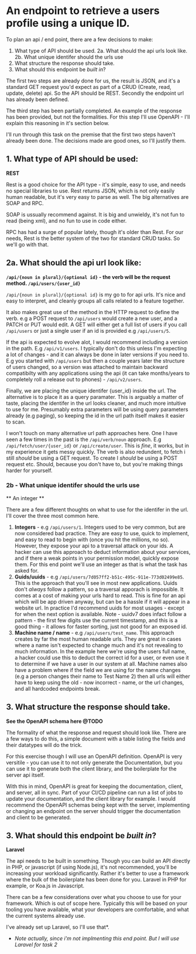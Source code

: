 # An endpoint to retrieve a users profile using a unique ID.

To plan an api / end point, there are a few decisions to make:

1. What type of API should be used.
2a. What should the api urls look like.
2b. What unique identifer should the urls use
3. What structure the response should take. 
4. What should this endpoint be *built in*?

The first two steps are already done for us, the result is JSON, and it's a standard GET request you'd expect as part of a CRUD (Create, read, update, delete) api. So the API should be REST. Secondly the endpoint url has already been defined.

The third step has been partially completed. An example of the response has been provided, but not the formalities. For this step I'll use OpenAPI - I'll explain this reasoning in it's section below.

I'll run through this task on the premise that the first two steps haven't already been done. The decisions made are good ones, so I'll justify them.

## 1. What type of API should be used:
**REST**

Rest is a good choice for the API type - it's simple, easy to use, and needs no special libraries to use. Rest returns JSON, which is not only easily human readable, but it's very easy to parse as well. The big alternatives are SOAP and RPC.  

SOAP is ussually recommend against. It is big and unwieldy, it's not fun to read (being xml), and no fun to use in code either.

RPC has had a surge of popular lately, though it's older than Rest. For our needs, Rest is the better system of the two for standard CRUD tasks. So we'll go with that.

## 2a. What should the api url look like:  
**`/api/{noun in plural}/{optional id}` - the verb will be the request method. `/api/users/{user_id}`**

`/api/{noun in plural}/{optional id}` is my go to for api urls. It's nice and easy to interpret, and cleanly groups all calls related to a feature together. 

It also makes great use of the method in the HTTP request to define the verb. e.g a POST request to `/api/users` would create a new user, and a PATCH or PUT would edit. A GET will either get a full list of users if you call `/api/users` or just a single user if an id is provided e.g `/api/users/5`.

If the api is expected to evolve alot, I would recommend including a version in the path. E.g `/api/v1/users`. I typically don't do this unless I'm expecting a lot of changes - and it can always be done in later versions if you need to. E.g you started with `/api/users` but then a couple years later the structure of users changed, so a version was attached to maintain backward compatibilty with any applications using the api (it can take months/years to completely roll a release out to phones) - `/api/v2/users`.  

Finally, we are placing the unique identifer {user_id} inside the url. The alternative is to place it as a query paramater. This is arguably a matter of taste, placing the identifer in the url looks cleaner, and much more intuitive to use for me. Presumably extra parameters will be using query parameters already (e.g paging), so keeping the id in the url path itself makes it easier to scan.

I won't touch on many alternative url path approaches here. One I have seen a few times in the past is the `/api/verb/noun` approach. E.g `/api/fetch/user/{user_id}` or `/api/create/user`. This is *fine*, it works, but in my experience it gets messy quickly. The verb is also redundent, to fetch i still *should* be using a GET request. To create I *should* be using a POST request etc. Should, because you don't have to, but you're making things harder for yourself.

### 2b - What unique identifer should the urls use
** An integer **

There are a few different thoughts on what to use for the identifer in the url. I'll cover the three most common here.

1. **Integers** - e.g `/api/users/1`. Integers used to be very common, but are now considered bad practice. They are easy to use, quick to implement, and easy to read to begin with (once you hit the millions, no so). However, they expose your api to a traversal attack on your ids. A hacker can use this approach to deduct information about your services, and if there a weak points in your permission model, quickly expose them. For this end point we'll use an integer as that is what the task has asked for.
2. **Guids/uuids** - e.g `/api/users/7d057ff2-b51c-495c-911e-773d02499e85`. This is the approach that you'll see in most new applications. Uuids don't *always* follow a pattern, so a traversal apporach is impossible. It comes at a cost of making your urls hard to read. This is fine for an api which will be app driven anyway, but can be a hassle if it will appear in a website url. In practice I'd recommend uuids for most usages - except for when the next option is available.
Note - uuidv7 does infact follow a pattern - the first few digits use the current timestamp, and this is a good thing - it allows for faster sorting, just not good for an exposed id.   
3. **Machine name / name** - e.g `/api/users/test_name`. This approach creates by far the most human readable urls. They are great in cases where a name isn't expected to change much and it's not revealing to much information. In the example here we're using the users full name, a hacker could use this to deduct the correct id for a user, or even use it to determine if we have a user in our system at all. Machine names also have a problem where if the field we are using for the name changes (e.g a person changes their name to Test Name 2) then all urls will either have to keep using the old - now incorrect - name, or the url changes, and all hardcoded endpoints break.

## 3. What structure the response should take.
**See the OpenAPI schema here @TODO**

The formality of what the response and request should look like. There are a few ways to do this, a simple document with a table listing the fields and their datatypes will do the trick. 

For this exercise though I will use an OpenAPI definition. OpenAPI is very versitile - you can use it to not only generate the Documentation, but you can use it to generate both the client library, and the boilerplate for the server api itself. 

With this in mind, OpenAPI is great for keeping the documentation, client, and server, all in sync. Part of your CI/CD pipeline can run a list of jobs to update your documentation, and the client library for example. I would recommend the OpenAPI schemas being kept with the server, implementing or changing an endpoint on the server should trigger the documentation and client to be generated.

## 3. What should this endpoint be *built in*?
**Laravel**

The api needs to be built in something. Though you can build an API directly in PHP, or javascript (if using Node.js), it's not recommended, you'll be increasing your workload significantly. Rather it's better to use a framework where the bulk of the boilerplate has been done for you. Laravel in PHP for example, or Koa.js in Javascript.

There can be a few considerations over what you choose to use for your framework. Which is out of scope here. Typically this will be based on your tooling you have available, what your developers are comfortable, and what the current systems already use.

I've already set up Laravel, so I'll use that*.

* *Note actually, since i'm not implmenting this end point. But I will use Laravel for task 2*